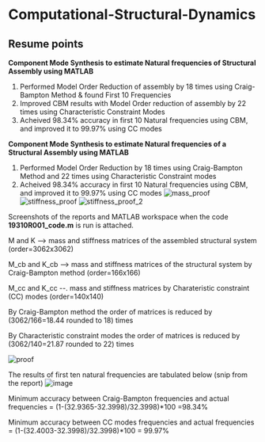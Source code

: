 # Computational-Structural-Dynamics
## Resume points
**Component Mode Synthesis to estimate Natural frequencies of Structural Assembly using MATLAB**
1. Performed Model Order Reduction of assembly by 18 times using Craig-Bampton Method & found First 10 Frequencies
2. Improved CBM results with Model Order reduction of assembly by 22 times using Characteristic Constraint Modes
3. Acheived 98.34% accuracy in first 10 Natural frequencies using CBM, and improved it to 99.97% using CC modes

**Component Mode Synthesis to estimate Natural frequencies of a Structural Assembly using MATLAB**
1. Performed Model Order Reduction by 18 times using Craig-Bampton Method and 22 times using Characteristic Constraint modes
2. Acheived 98.34% accuracy in first 10 Natural frequencies using CBM, and improved it to 99.97% using CC modes
 ![mass_proof](https://user-images.githubusercontent.com/71177034/129353591-ec4824b0-7ef8-49f2-bb25-4bc0600b434d.png)
  ![stiffness_proof](https://user-images.githubusercontent.com/71177034/129355195-ae507b19-232f-4327-b865-215a44bd3ad5.png)
![stiffness_proof_2](https://user-images.githubusercontent.com/71177034/129355214-9a438fca-b4cc-4a72-a559-848645a2f869.png)



Screenshots of the reports and MATLAB workspace when the code **19310R001_code.m** is run is attached. 
 
 M and K --> mass and stiffness matrices of the assembled structural system (order=3062x3062)
 
 M_cb and K_cb --> mass and stiffness matrices of the structural system by Craig-Bampton method (order=166x166)
 
 M_cc and K_cc --. mass and stiffness matrices by Charateristic constraint (CC) modes (order=140x140)
 
 By Craig-Bampton method the order of matrices is reduced by (3062/166=18.44 rounded to 18) times
 
 By Characteristic constraint modes the order of matrices is reduced by (3062/140=21.87 rounded to 22) times
 

 ![proof](https://user-images.githubusercontent.com/71177034/129355356-92a7016e-ab2b-4e96-a4d7-a19e5daf646b.png)


The results of first ten natural frequencies are tabulated below (snip from the report)
![image](https://user-images.githubusercontent.com/71177034/129355579-0da2d88a-8161-45bd-b4ff-1a9e07fb6e80.png)


Minimum accuracy between Craig-Bampton frequencies and actual frequencies = (1-(32.9365-32.3998)/32.3998)*100 =98.34%

Minimum accuracy between CC modes frequencies and actual frequencies = (1-(32.4003-32.3998)/32.3998)*100 = 99.97%
 
